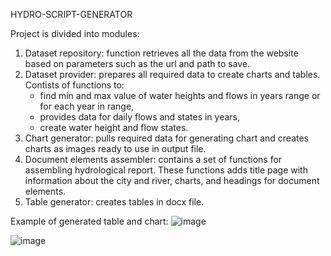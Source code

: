 HYDRO-SCRIPT-GENERATOR

Project is divided into modules:  
1. Dataset repository:  function retrieves all the data from the website based on
 parameters such as the url and path to save.       
2. Dataset provider: prepares all required data to create charts and tables.
   Contists of functions to:
    - find min and max value of water heights and flows in years range
   or for each year in range,
    - provides data for daily flows and states in years,
    - create water height and flow states.
3. Chart generator: pulls required data for generating chart and creates charts
   as images ready to use in output file.
4. Document elements assembler: contains a set of functions for assembling
   hydrological report. These functions adds title page with information
    about the city and river, charts, and headings for document elements.
5. Table generator: creates tables in docx file.

Example of generated table and chart:
![image](https://github.com/OlgaDzieminska/hydro-script-generator/assets/93330676/a5764d14-89b5-48c9-846e-d1381b99e198)



![image](https://github.com/OlgaDzieminska/hydro-script-generator/assets/93330676/ccd82f02-bf1b-4a2f-ad25-b8e144730adc)
